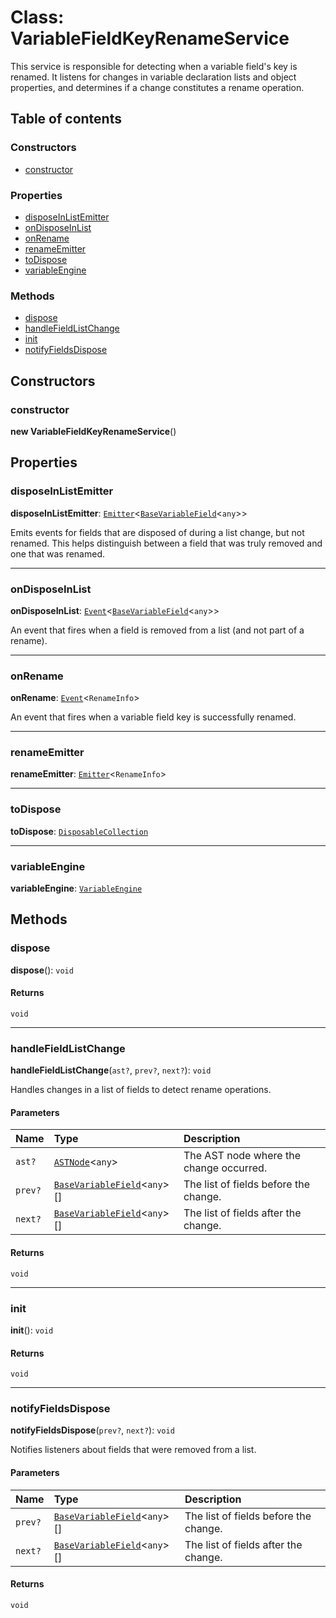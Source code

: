 # Class: VariableFieldKeyRenameService

This service is responsible for detecting when a variable field's key is renamed.
It listens for changes in variable declaration lists and object properties, and
determines if a change constitutes a rename operation.

## Table of contents

### Constructors

* [constructor](/auto-docs/fixed-layout-editor/classes/VariableFieldKeyRenameService.md#constructor)

### Properties

* [disposeInListEmitter](/auto-docs/fixed-layout-editor/classes/VariableFieldKeyRenameService.md#disposeinlistemitter)
* [onDisposeInList](/auto-docs/fixed-layout-editor/classes/VariableFieldKeyRenameService.md#ondisposeinlist)
* [onRename](/auto-docs/fixed-layout-editor/classes/VariableFieldKeyRenameService.md#onrename)
* [renameEmitter](/auto-docs/fixed-layout-editor/classes/VariableFieldKeyRenameService.md#renameemitter)
* [toDispose](/auto-docs/fixed-layout-editor/classes/VariableFieldKeyRenameService.md#todispose)
* [variableEngine](/auto-docs/fixed-layout-editor/classes/VariableFieldKeyRenameService.md#variableengine)

### Methods

* [dispose](/auto-docs/fixed-layout-editor/classes/VariableFieldKeyRenameService.md#dispose)
* [handleFieldListChange](/auto-docs/fixed-layout-editor/classes/VariableFieldKeyRenameService.md#handlefieldlistchange)
* [init](/auto-docs/fixed-layout-editor/classes/VariableFieldKeyRenameService.md#init)
* [notifyFieldsDispose](/auto-docs/fixed-layout-editor/classes/VariableFieldKeyRenameService.md#notifyfieldsdispose)

## Constructors

### constructor

**new VariableFieldKeyRenameService**()

## Properties

### disposeInListEmitter

**disposeInListEmitter**: [`Emitter`](/auto-docs/fixed-layout-editor/classes/Emitter.md)<[`BaseVariableField`](/auto-docs/fixed-layout-editor/classes/BaseVariableField.md)<`any`>>

Emits events for fields that are disposed of during a list change, but not renamed.
This helps distinguish between a field that was truly removed and one that was renamed.

***

### onDisposeInList

**onDisposeInList**: [`Event`](/auto-docs/fixed-layout-editor/interfaces/Event-1.md)<[`BaseVariableField`](/auto-docs/fixed-layout-editor/classes/BaseVariableField.md)<`any`>>

An event that fires when a field is removed from a list (and not part of a rename).

***

### onRename

**onRename**: [`Event`](/auto-docs/fixed-layout-editor/interfaces/Event-1.md)<`RenameInfo`>

An event that fires when a variable field key is successfully renamed.

***

### renameEmitter

**renameEmitter**: [`Emitter`](/auto-docs/fixed-layout-editor/classes/Emitter.md)<`RenameInfo`>

***

### toDispose

**toDispose**: [`DisposableCollection`](/auto-docs/fixed-layout-editor/classes/DisposableCollection.md)

***

### variableEngine

**variableEngine**: [`VariableEngine`](/auto-docs/fixed-layout-editor/classes/VariableEngine.md)

## Methods

### dispose

**dispose**(): `void`

#### Returns

`void`

***

### handleFieldListChange

**handleFieldListChange**(`ast?`, `prev?`, `next?`): `void`

Handles changes in a list of fields to detect rename operations.

#### Parameters

| Name | Type | Description |
| :------ | :------ | :------ |
| `ast?` | [`ASTNode`](/auto-docs/fixed-layout-editor/classes/ASTNode.md)<`any`> | The AST node where the change occurred. |
| `prev?` | [`BaseVariableField`](/auto-docs/fixed-layout-editor/classes/BaseVariableField.md)<`any`>\[] | The list of fields before the change. |
| `next?` | [`BaseVariableField`](/auto-docs/fixed-layout-editor/classes/BaseVariableField.md)<`any`>\[] | The list of fields after the change. |

#### Returns

`void`

***

### init

**init**(): `void`

#### Returns

`void`

***

### notifyFieldsDispose

**notifyFieldsDispose**(`prev?`, `next?`): `void`

Notifies listeners about fields that were removed from a list.

#### Parameters

| Name | Type | Description |
| :------ | :------ | :------ |
| `prev?` | [`BaseVariableField`](/auto-docs/fixed-layout-editor/classes/BaseVariableField.md)<`any`>\[] | The list of fields before the change. |
| `next?` | [`BaseVariableField`](/auto-docs/fixed-layout-editor/classes/BaseVariableField.md)<`any`>\[] | The list of fields after the change. |

#### Returns

`void`
